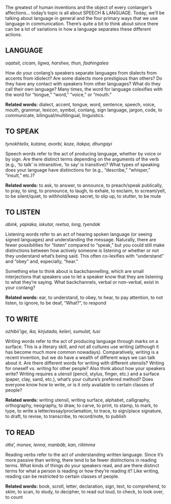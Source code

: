 The greatest of human inventions and the object of every conlanger’s affections… today’s topic is all about SPEECH & LANGUAGE. Today, we’ll be talking about language in general and the four primary ways that we use language in communication. There’s quite a bit to think about since there can be a lot of variations in how a language separates these different actions.

## LANGUAGE

_oqatsit, cicam, ligwa, harshee, thun, faahingalea_

How do your conlang’s speakers separate languages from dialects from accents from idiolect? Are some dialects more prestigious than others? Do they have any contact with speakers from other languages? What do they call their own language? Many times, the word for language colexifies with the word for “tongue,” “word,” “voice,” or “mouth.”

**Related words:** dialect, accent, tongue, word, sentence, speech, voice, mouth, grammar, lexicon, symbol, conlang, sign language, jargon, code, to communicate, bilingual/multilingual, linguistics.

## TO SPEAK

_tynokhtelix, kutana, avorbi, koze, itakpa, dhungayi_

Speech words refer to the act of producing language, whether by voice or by sign. Are there distinct terms depending on the arguments of the verb (e.g., ‘to talk’ is intransitive, ‘to say’ is transitive)? What types of speaking does your language have distinctions for (e.g., “describe,” “whisper,” “insult,” etc.)?

**Related words:** to ask, to answer, to announce, to preach/speak publically, to pray, to sing, to pronounce, to laugh, to exhale, to exclaim, to scream/yell, to be silent/quiet, to withhold/keep secret, to slip up, to stutter, to be mute

## TO LISTEN

_abink, yapiaka, iskutar, reetsa, long, tyendak_

Listening words refer to an act of hearing spoken language (or seeing signed languages) and understanding the message. Naturally, there are fewer possibilities for “listen” compared to “speak,” but you could still make distinctions between how actively someone is listening or whether or not they understand what’s being said. This often co-lexifies with “understand” and “obey” and, especially, “hear.”

Something else to think about is backchannelling, which are small interjections that speakers use to let a speaker know that they are listening to what they’re saying. What backchannels, verbal or non-verbal, exist in your conlang?

**Related words:** ear, to understand, to obey, to hear, to pay attention, to not listen, to ignore, to be deaf, “What?”, to respond

## TO WRITE

_ozhibii'ige, ika, kirjutada, keleri, sumulat, tusi_

Writing words refer to the act of producing language through marks on a surface. This is a literary skill, and not all cultures use writing (although it has become much more common nowadays). Comparatively, writing is a recent invention, but we do have a wealth of different ways we can talk about it. Are there different words for writing with different utensils? Writing for oneself vs. writing for other people? Also think about how your speakers write? Writing requires a utensil (pencil, stylus, finger, etc.) and a surface (paper, clay, sand, etc.), what’s your culture’s preferred method? Does everyone know how to write, or is it only available to certain classes of people?

**Related words:** writing utensil, writing surface, alphabet, calligraphy, orthography, neography, to draw, to carve, to print, to stamp, to mark, to type, to write a letter/essay/proclamation, to trace, to sign/place signature, to draft, to revise, to transcribe, to record/note, to publish

## TO READ

_ółtaʼ, monee, lenna, manbäb, kan, riitimma_

Reading verbs refer to the act of understanding written language. Since it’s more passive than writing, there tend to be fewer distinctions in reading terms. What kinds of things do your speakers read, and are there distinct terms for what a person is reading or how they’re reading it? Like writing, reading can be restricted to certain classes of people.

**Related words:** book, scroll, letter, declaration, sign, text, to comprehend, to skim, to scan, to study, to decipher, to read out loud, to check, to look over, to count

